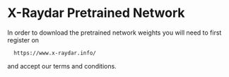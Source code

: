 # X-Raydar Pretrained Network

In order to download the pretrained network weights you will need to first register on 
```http
  https://www.x-raydar.info/
``` 
and accept our terms and conditions. 